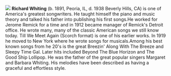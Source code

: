 ![](/images/rwhiting.jpg)
**Richard Whiting** (b. 1891, Peoria, IL, d. 1938 Beverly Hills, CA) is one of America's greatest songwriters. He taught himself the piano and music theory and talked his father into publishing his first songs.He worked for Jerome Remick for a time and in 1912 became manager of Remick's Detroit office. He wrote many, many of the classic American songs we still know today. Till We Meet Again (Scorch format) is one of his earlier works. In 1919 he moved to New York where he wrote songs for musicals.Among his best known songs from he 20's is the great Breezin' Along With The Breeze and Sleepy Time Gal. Later hits included Beyond The Blue Horizon and The Good Ship Lollipop. He was the father of the great popular singers Margaret and Barbara Whiting. His melodies have been described as having a graceful and effortless style.

 